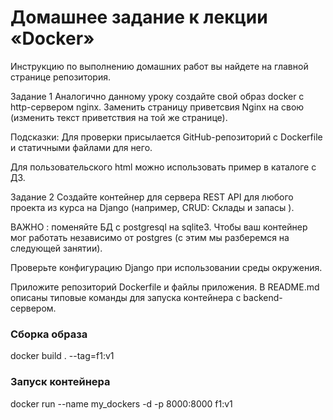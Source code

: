 # Домашнее задание к лекции «Docker»
Инструкцию по выполнению домашних работ вы найдете на главной странице репозитория.

Задание 1
Аналогично данному уроку создайте свой образ docker с http-сервером nginx. Заменить страницу приветсвия Nginx на свою (изменить текст приветствия на той же странице).

Подсказки:
Для проверки присылается GitHub-репозиторий с Dockerfile и статичными файлами для него.

Для пользовательского html можно использовать пример в каталоге с ДЗ.

Задание 2
Создайте контейнер для сервера REST API для любого проекта из курса на Django (например, CRUD: Склады и запасы ).

ВАЖНО : поменяйте БД с postgresql на sqlite3. Чтобы ваш контейнер мог работать независимо от postgres (с этим мы разберемся на следующей занятии).

Проверьте конфигурацию Django при использовании среды окружения.

Приложите репозиторий Dockerfile и файлы приложения.
В README.md описаны типовые команды для запуска контейнера c backend-сервером.



### Сборка образа
docker build . --tag=f1:v1

### Запуск контейнера
docker run --name my_dockers -d -p 8000:8000 f1:v1 
